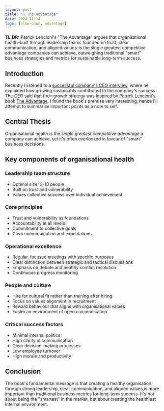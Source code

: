 ```yaml
---
layout: post
title: "💪 The Advantage"
date: 2024-11-14
tags: [slow-down, advantage]
---
```


**TL;DR:** Patrick Lencioni's "The Advantage" argues that organisational health-built through leadership teams founded on trust, clear communication, and aligned values-is the single greatest competitive advantage companies can achieve, outweighing traditional "smart" business strategies and metrics for sustainable long-term success. 
<!--more-->

## Introduction
Recently I listened to a [successful company's CEO interview](https://saasscalingsecrets.buzzsprout.com/2172375/episodes/15926541-why-slower-growth-could-be-your-fast-track-to-success-with-roan-lavery-ceo-of-freeagent), where he explained how growing sustainably contributed to the company's success. The CEO said that their growth strategy was inspired by [Patrick Lencioni](https://www.tablegroup.com/pat/)'s book [The Advantage](https://www.tablegroup.com/product/the-advantage/). I found the book's premise very interesting, hence I'll attempt to summarise important points as a note to self.   

## Central Thesis
Organisational health is the _single greatest competitive advantage_ a company can achieve, yet it's often overlooked in favour of "smart" business decisions.

## Key components of organisational health
### Leadership team structure
- Optimal size: 3-10 people
- Built on trust and vulnerability
- Values collective success over individual achievement

### Core principles
- Trust and vulnerability as foundations
- Accountability at all levels
- Commitment to collective goals
- Clear communication and expectations

### Operational excellence
- Regular, focused meetings with specific purposes
- Clear distinction between strategic and tactical discussions
- Emphasis on debate and healthy conflict resolution
- Continuous progress monitoring

### People and culture
- Hire for cultural fit rather than training after hiring
- Focus on values alignment in recruitment
- Reward behaviour that aligns with organisational values
- Foster an environment of open communication

### Critical success factors
- Minimal internal politics
- High clarity in communication
- Clear decision-making processes
- Low employee turnover
- High morale and productivity

## Conclusion
The book's fundamental message is that creating a healthy organisation through strong leadership, clear communication, and aligned values is more important than traditional business metrics for long-term success. It's not about being the "smartest" in the market, but about creating the healthiest internal environment.
